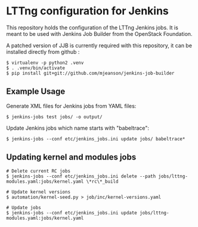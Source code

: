 # LTTng configuration for Jenkins

This repository holds the configuration of the LTTng Jenkins jobs. It is
meant to be used with Jenkins Job Builder from the OpenStack Foundation.

A patched version of JJB is currently required with this repository, it
can be installed directly from github :

    $ virtualenv -p python2 .venv
    $ . .venv/bin/activate
    $ pip install git+git://github.com/mjeanson/jenkins-job-builder


## Example Usage

Generate XML files for Jenkins jobs from YAML files:

    $ jenkins-jobs test jobs/ -o output/

Update Jenkins jobs which name starts with "babeltrace":

    $ jenkins-jobs --conf etc/jenkins_jobs.ini update jobs/ babeltrace*


## Updating kernel and modules jobs

    # Delete current RC jobs
    $ jenkins-jobs --conf etc/jenkins_jobs.ini delete --path jobs/lttng-modules.yaml:jobs/kernel.yaml \*rc\*_build

    # Update kernel versions
    $ automation/kernel-seed.py > job/inc/kernel-versions.yaml

    # Update jobs
    $ jenkins-jobs --conf etc/jenkins_jobs.ini update jobs/lttng-modules.yaml:jobs/kernel.yaml

